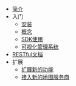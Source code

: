 * [简介](/zh-cn/)
* 入门
    * [安装](/zh-cn/install)
    * [概念](/zh-cn/concepts)
    * [SDK使用](/zh-cn/sdk.md)
    * [可视化管理系统](guide)
* [RESTful文档](/zh-cn/restapi.md)
* 扩展
    * [扩展新的功能](/zh-cn/new-function.md)
    * [接入新的地图服务商](/zh-cn/new-provider.md)

